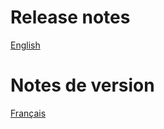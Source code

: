 # Release notes
[English](https://doc.ektai.io/dokos/versions/v1_3_0.html)

# Notes de version
[Français](https://doc.ektai.io/fr/dokos/versions/v1_3_0.html)